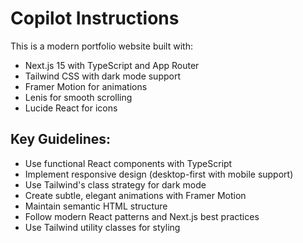 # Copilot Instructions

<!-- Use this file to provide workspace-specific custom instructions to Copilot. For more details, visit https://code.visualstudio.com/docs/copilot/copilot-customization#_use-a-githubcopilotinstructionsmd-file -->

This is a modern portfolio website built with:
- Next.js 15 with TypeScript and App Router
- Tailwind CSS with dark mode support
- Framer Motion for animations
- Lenis for smooth scrolling
- Lucide React for icons

## Key Guidelines:
- Use functional React components with TypeScript
- Implement responsive design (desktop-first with mobile support)
- Use Tailwind's class strategy for dark mode
- Create subtle, elegant animations with Framer Motion
- Maintain semantic HTML structure
- Follow modern React patterns and Next.js best practices
- Use Tailwind utility classes for styling
